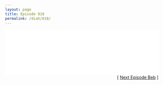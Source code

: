 ```yaml
---
layout: page
title: Episode 018
permalink: /diah/018/
---
```


<iframe allowfullscreen="true" frameborder="0" style="width:100%;" marginheight="0" marginwidth="0" mozallowfullscreen="true" scrolling="NO" src="//gdriveplayer.us/embed2.php?link=R5CV0uOgHm0wP2Lf%252FidlIAx9nGUhs1SJ3CryhgCFqRsMuXdWbHaAqn7hYvyp4H9c8T0YwllbAb9suEqJd5nI2e7MMnoQmp3bNksrDzSFLqrADKl6g6J3Vk1UCsr6s%252BA5tIS0SVkcabwsCM58RufYIn2SJM%252BJjsKXU8kvFUG2osaub59MxMlAlKd6DvGjEKKhJcmD5JSetHvUjCw6o8BslS&amp;no_adult=yes" webkitallowfullscreen="true"></iframe>

<div align="right">[ <a href="/diah/019/">Next Episode Beb</a> ]</div>

